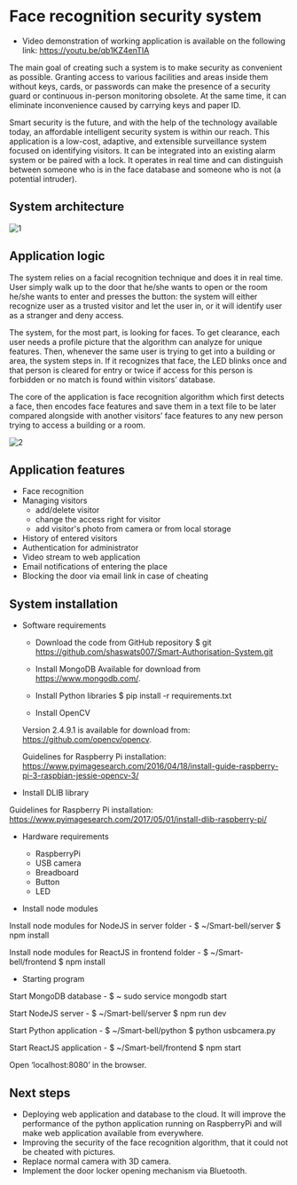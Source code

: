 # Face recognition security system

- Video demonstration of working application is available on the following link: https://youtu.be/qb1KZ4enTIA

The main goal of creating such a system is to make security as convenient as possible. Granting access to various facilities and areas inside them without keys, cards, or passwords can make the presence of a security guard or continuous in-person monitoring obsolete. At the same time, it can eliminate inconvenience caused by carrying keys and paper ID.

Smart security is the future, and with the help of the technology available today, an affordable intelligent security system is within our reach. This application is a low-cost, adaptive, and extensible surveillance system focused on identifying visitors. It can be integrated into an existing alarm system or be paired with a lock. It operates in real time and can distinguish between someone who is in the face database and someone who is not (a potential intruder).

## System architecture 

![1](https://user-images.githubusercontent.com/18744749/31586280-737f11b6-b1d7-11e7-8e09-c4c9bff7cd9f.jpg)

## Application logic

The system relies on a facial recognition technique and does it in real time. User simply walk up to the door that he/she wants to open or the room he/she wants to enter and presses the button: the system will either recognize user as a trusted visitor and let the user in, or it will identify user as a stranger and deny access.

The system, for the most part, is looking for faces. To get clearance, each user needs a profile picture that the algorithm can analyze for unique features. Then, whenever the same user is trying to get into a building or area, the system steps in.  If it recognizes that face, the LED blinks once and that person is cleared for entry or twice if access for this person is forbidden or no match is found within visitors’ database.

The core of the application is face recognition algorithm which first detects a face, then encodes face features and save them in a text file to be later compared alongside with another visitors’ face features to any new person trying to access a building or a room. 

![2](https://user-images.githubusercontent.com/18744749/31586324-f0b0e8f8-b1d7-11e7-902c-a526219f1d2f.jpg)

## Application features

- Face recognition
- Managing visitors 
    - add/delete visitor
    - change the access right for visitor
    - add visitor's photo from camera or from local storage
- History of entered visitors
- Authentication for administrator
- Video stream to web application
- Email notifications of entering the place
- Blocking the door via email link in case of cheating

## System installation

- Software requirements
  - Download the code from GitHub repository
$ git https://github.com/shaswats007/Smart-Authorisation-System.git

  - Install MongoDB
Available for download from https://www.mongodb.com/. 

  - Install Python libraries
$ pip install -r requirements.txt

  - Install OpenCV
  
  Version 2.4.9.1 is available for download from: https://github.com/opencv/opencv.
  
  Guidelines for Raspberry Pi installation: https://www.pyimagesearch.com/2016/04/18/install-guide-raspberry-pi-3-raspbian-jessie-opencv-3/

 - Install DLIB library
 
 Guidelines for Raspberry Pi installation: https://www.pyimagesearch.com/2017/05/01/install-dlib-raspberry-pi/ 

- Hardware requirements
  - RaspberryPi 
  - USB camera 
  - Breadboard 
  - Button
  - LED

- Install node modules

Install node modules for NodeJS in server folder 
    - $ ~/Smart-bell/server $ npm install

Install node modules for ReactJS in frontend folder 
    - $ ~/Smart-bell/frontend $ npm install

- Starting program

Start MongoDB database
    - $ ~ sudo service mongodb start 

Start NodeJS server 
    - $ ~/Smart-bell/server $ npm run dev

Start Python application 
    - $ ~/Smart-bell/python $ python usbcamera.py

Start ReactJS application 
    - $ ~/Smart-bell/frontend $ npm start

Open ‘localhost:8080’ in the browser.

## Next steps
  -	Deploying web application and database to the cloud. It will improve the performance of the python application running on RaspberryPi and will make web application available from everywhere.  
  -	Improving the security of the face recognition algorithm, that it could not be cheated with pictures.
  -	Replace normal camera with 3D camera.
  -	Implement the door locker opening mechanism via Bluetooth.

